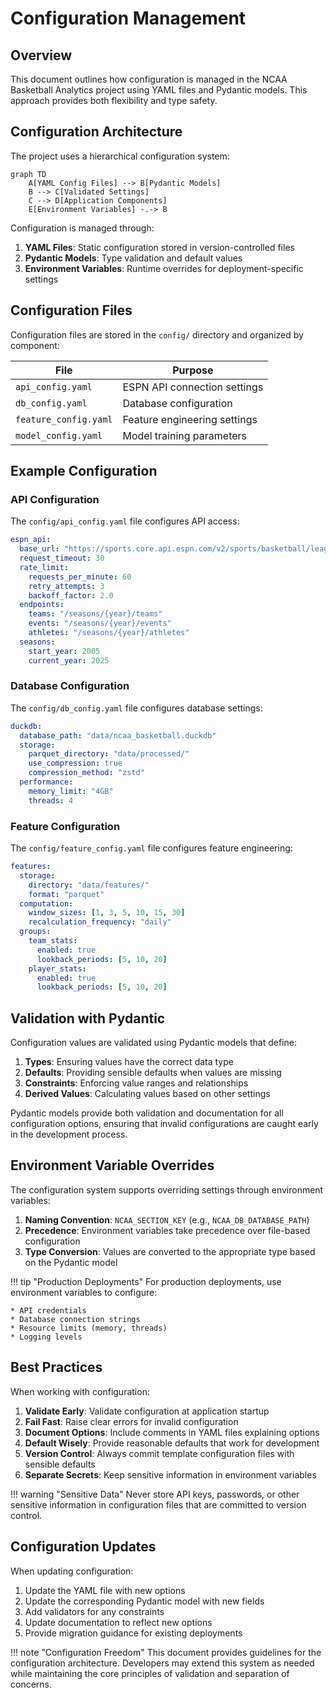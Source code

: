 # Configuration Management

## Overview

This document outlines how configuration is managed in the NCAA Basketball Analytics project using YAML files and Pydantic models. This approach provides both flexibility and type safety.

## Configuration Architecture

The project uses a hierarchical configuration system:

```mermaid
graph TD
    A[YAML Config Files] --> B[Pydantic Models]
    B --> C[Validated Settings]
    C --> D[Application Components]
    E[Environment Variables] -.-> B
```

Configuration is managed through:

1. **YAML Files**: Static configuration stored in version-controlled files
2. **Pydantic Models**: Type validation and default values
3. **Environment Variables**: Runtime overrides for deployment-specific settings

## Configuration Files

Configuration files are stored in the `config/` directory and organized by component:

| File | Purpose |
|------|---------|
| `api_config.yaml` | ESPN API connection settings |
| `db_config.yaml` | Database configuration |
| `feature_config.yaml` | Feature engineering settings |
| `model_config.yaml` | Model training parameters |

## Example Configuration

### API Configuration

The `config/api_config.yaml` file configures API access:

```yaml
espn_api:
  base_url: "https://sports.core.api.espn.com/v2/sports/basketball/leagues/mens-college-basketball"
  request_timeout: 30
  rate_limit:
    requests_per_minute: 60
    retry_attempts: 3
    backoff_factor: 2.0
  endpoints:
    teams: "/seasons/{year}/teams"
    events: "/seasons/{year}/events"
    athletes: "/seasons/{year}/athletes"
  seasons:
    start_year: 2005
    current_year: 2025
```

### Database Configuration

The `config/db_config.yaml` file configures database settings:

```yaml
duckdb:
  database_path: "data/ncaa_basketball.duckdb"
  storage:
    parquet_directory: "data/processed/"
    use_compression: true
    compression_method: "zstd"
  performance:
    memory_limit: "4GB"
    threads: 4
```

### Feature Configuration

The `config/feature_config.yaml` file configures feature engineering:

```yaml
features:
  storage:
    directory: "data/features/"
    format: "parquet"
  computation:
    window_sizes: [1, 3, 5, 10, 15, 30]
    recalculation_frequency: "daily"
  groups:
    team_stats:
      enabled: true
      lookback_periods: [5, 10, 20]
    player_stats:
      enabled: true
      lookback_periods: [5, 10, 20]
```

## Validation with Pydantic

Configuration values are validated using Pydantic models that define:

1. **Types**: Ensuring values have the correct data type
2. **Defaults**: Providing sensible defaults when values are missing
3. **Constraints**: Enforcing value ranges and relationships
4. **Derived Values**: Calculating values based on other settings

Pydantic models provide both validation and documentation for all configuration options, ensuring that invalid configurations are caught early in the development process.

## Environment Variable Overrides

The configuration system supports overriding settings through environment variables:

1. **Naming Convention**: `NCAA_SECTION_KEY` (e.g., `NCAA_DB_DATABASE_PATH`)
2. **Precedence**: Environment variables take precedence over file-based configuration
3. **Type Conversion**: Values are converted to the appropriate type based on the Pydantic model

!!! tip "Production Deployments"
    For production deployments, use environment variables to configure:

    * API credentials
    * Database connection strings
    * Resource limits (memory, threads)
    * Logging levels

## Best Practices

When working with configuration:

1. **Validate Early**: Validate configuration at application startup
2. **Fail Fast**: Raise clear errors for invalid configuration
3. **Document Options**: Include comments in YAML files explaining options
4. **Default Wisely**: Provide reasonable defaults that work for development
5. **Version Control**: Always commit template configuration files with sensible defaults
6. **Separate Secrets**: Keep sensitive information in environment variables

!!! warning "Sensitive Data"
    Never store API keys, passwords, or other sensitive information in configuration files that are committed to version control.

## Configuration Updates

When updating configuration:

1. Update the YAML file with new options
2. Update the corresponding Pydantic model with new fields
3. Add validators for any constraints
4. Update documentation to reflect new options
5. Provide migration guidance for existing deployments

!!! note "Configuration Freedom"
    This document provides guidelines for the configuration architecture. Developers may extend this system as needed while maintaining the core principles of validation and separation of concerns.
